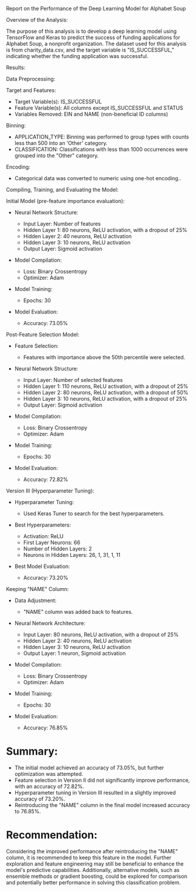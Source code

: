 Report on the Performance of the Deep Learning Model for Alphabet Soup


Overview of the Analysis:

The purpose of this analysis is to develop a deep learning model using TensorFlow and Keras to predict the success of funding applications for Alphabet Soup, a nonprofit organization. The dataset used for this analysis is from charity_data.csv, and the target variable is "IS_SUCCESSFUL," indicating whether the funding application was successful.

Results:

Data Preprocessing:

Target and Features:

* Target Variable(s): IS_SUCCESSFUL  
* Feature Variable(s): All columns except IS_SUCCESSFUL and STATUS
* Variables Removed: EIN and NAME (non-beneficial ID columns)  

Binning:

* APPLICATION_TYPE: Binning was performed to group types with counts less than 500 into an 'Other' category.
* CLASSIFICATION: Classifications with less than 1000 occurrences were grouped into the "Other" category.

Encoding:

* Categorical data was converted to numeric using one-hot encoding..


Compiling, Training, and Evaluating the Model:

Initial Model (pre-feature importance evaluation):

* Neural Network Structure:

    * Input Layer: Number of features
    * Hidden Layer 1: 80 neurons, ReLU activation, with a dropout of 25%
    * Hidden Layer 2: 40 neurons, ReLU activation
    * Hidden Layer 3: 10 neurons, ReLU activation
    * Output Layer: Sigmoid activation
* Model Compilation: 

    * Loss: Binary Crossentropy
    * Optimizer: Adam
* Model Training:

    * Epochs: 30
* Model Evaluation:

    * Accuracy: 73.05%

Post-Feature Selection Model:

* Feature Selection:

    * Features with importance above the 50th percentile were selected.
* Neural Network Structure:

    * Input Layer: Number of selected features
    * Hidden Layer 1: 110 neurons, ReLU activation, with a dropout of 25%
    * Hidden Layer 2: 80 neurons, ReLU activation, with a dropout of 50%
    * Hidden Layer 3: 10 neurons, ReLU activation, with a dropout of 25%
    * Output Layer: Sigmoid activation
* Model Compilation:

    * Loss: Binary Crossentropy
    * Optimizer: Adam
* Model Training:

    * Epochs: 30
* Model Evaluation:

    * Accuracy: 72.82%

Version III (Hyperparameter Tuning):

* Hyperparameter Tuning:

    * Used Keras Tuner to search for the best hyperparameters.
* Best Hyperparameters:

    * Activation: ReLU
    * First Layer Neurons: 66
    * Number of Hidden Layers: 2
    * Neurons in Hidden Layers: 26, 1, 31, 1, 11
* Best Model Evaluation:

    * Accuracy: 73.20%

Keeping "NAME" Column:

* Data Adjustment:

    * "NAME" column was added back to features.
* Neural Network Architecture:

    * Input Layer: 80 neurons, ReLU activation, with a dropout of 25%
    * Hidden Layer 2: 40 neurons, ReLU activation
    * Hidden Layer 3: 10 neurons, ReLU activation
    * Output Layer: 1 neuron, Sigmoid activation

* Model Compilation:

    * Loss: Binary Crossentropy
    * Optimizer: Adam
* Model Training:

    * Epochs: 30
* Model Evaluation:

    * Accuracy: 76.85%

# Summary:

* The initial model achieved an accuracy of 73.05%, but further optimization was attempted.
* Feature selection in Version II did not significantly improve performance, with an accuracy of 72.82%.
* Hyperparameter tuning in Version III resulted in a slightly improved accuracy of 73.20%.
* Reintroducing the "NAME" column in the final model increased accuracy to 76.85%. 

# Recommendation:

Considering the improved performance after reintroducing the "NAME" column, it is recommended to keep this feature in the model. Further exploration and feature engineering may still be beneficial to enhance the model's predictive capabilities. Additionally, alternative models, such as ensemble methods or gradient boosting, could be explored for comparison and potentially better performance in solving this classification problem.